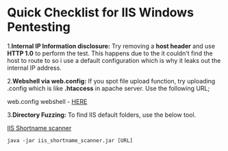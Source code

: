 <h1>Quick Checklist for IIS Windows Pentesting</h1>

1.**Internal IP Information disclosure:** Try removing a **host header** and use **HTTP 1.0** to perform the test. This happens due to the it couldn't find the host to route to so i use a default configuration which is why it leaks out the internal IP address.

2.**Webshell via web.config:** If you spot file upload function, try uploading .config which is like **.htaccess** in apache server. Use the following URL;

web.config webshell - [HERE](https://github.com/yamerooo123/ResearchNBugBountyEncyclopedia/blob/main/Custom%20tools/Inventory/IIS%2010.0/web.config)

3.**Directory Fuzzing:** To find IIS default folders, use the below tool.

[IIS Shortname scanner](https://github.com/irsdl/IIS-ShortName-Scanner) 
```
java -jar iis_shortname_scanner.jar [URL]
```
